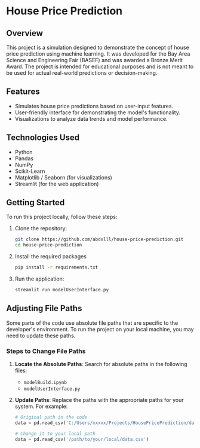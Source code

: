 # House Price Prediction

## Overview
This project is a simulation designed to demonstrate the concept of house price prediction using machine learning. It was developed for the Bay Area Science and Engineering Fair (BASEF) and was awarded a Bronze Merit Award. The project is intended for educational purposes and is not meant to be used for actual real-world predictions or decision-making.

## Features
- Simulates house price predictions based on user-input features.
- User-friendly interface for demonstrating the model's functionality.
- Visualizations to analyze data trends and model performance.

## Technologies Used
- Python
- Pandas
- NumPy
- Scikit-Learn
- Matplotlib / Seaborn (for visualizations)
- Streamlit (for the web application)

## Getting Started
To run this project locally, follow these steps:

1. Clone the repository:
   ```bash
   git clone https://github.com/abdxlll/house-price-prediction.git
   cd house-price-prediction
   
2. Install the required packages
   ```bash
   pip install -r requirements.txt

3. Run the application:
   ```bash
   streamlit run modelUserInterface.py

## Adjusting File Paths
Some parts of the code use absolute file paths that are specific to the developer's environment. To run the project on your local machine, you may need to update these paths.

### Steps to Change File Paths

1. **Locate the Absolute Paths**: Search for absolute paths in the following files:
   - `modelBuild.ipynb`
   - `modelUserInterface.py`

2. **Update Paths**: Replace the paths with the appropriate paths for your system. For example:
   ```python
   # Original path in the code
   data = pd.read_csv('C:/Users/xxxxx/Projects/HousePricePrediction/data.csv')
   
   # Change it to your local path
   data = pd.read_csv('/path/to/your/local/data.csv')


